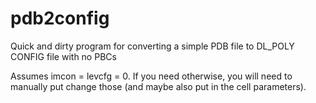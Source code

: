 pdb2config
==========

Quick and dirty program for converting a simple PDB file to DL_POLY CONFIG file with no PBCs

Assumes imcon = levcfg = 0.  If you need otherwise, you will need to manually 
put change those (and maybe also put in the cell parameters).
